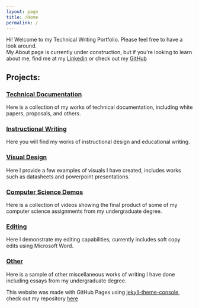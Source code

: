 ```yaml
---
layout: page
title: /Home
permalink: /
---
```


Hi! Welcome to my Technical Writing Portfolio. Please feel free to have a look around. 
<br>
My About page is currently under construction, but if you're looking to learn about me, find me at my [Linkedin][linkedin] or check out my [GitHub][git]

## Projects:<br>

### [Technical Documentation][techdocs]

Here is a collection of my works of technical documentation, including white papers, proposals, and others.

### [Instructional Writing][instructions]

Here you will find my works of instructional design and educational writing.

### [Visual Design][visuals]

Here I provide a few examples of visuals I have created, includes works such as datasheets and powerpoint presentations.

### [Computer Science Demos][csdemo]

Here is a collection of videos showing the final product of some of my computer science assignments from my undergraduate degree.

### [Editing]

Here I demonstrate my editing capabilities, currently includes soft copy edits using Microsoft Word.

### [Other]

Here is a sample of other miscellaneous works of writing I have done including essays from my undergraduate degree.
<br>


This website was made with GitHub Pages using [jekyll-theme-console][console], check out my repository [here][repo]<br>

[console]: https://b2a3e8.github.io/jekyll-theme-console-demo-light/
[repo]: https://github.com/unifiedtheories/unifiedtheories.github.io
[linkedin]: https://www.linkedin.com/in/simon-mcneely-b77b39268/
[git]: https://github.com/unifiedtheories

[techdocs]: https://unifiedtheories.github.io/techdocs
[instructions]: https://unifiedtheories.github.io/instructions
[visuals]: https://unifiedtheories.github.io/visuals
[csdemo]: https://unifiedtheories.github.io/csdemo
[editing]: https://unifiedtheories.github.io/editing
[other]: https://unifiedtheories.github.io/other

